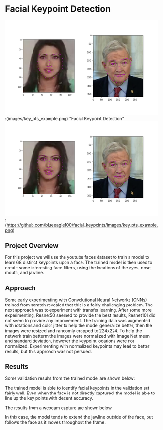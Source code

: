 # Facial Keypoint Detection

[//]: # (Image References)

[image1]: images/key_pts_example.png "Facial Keypoint Detection"
![image1]:(images/key_pts_example.png) "Facial Keypoint Detection"
![image1]: (https://github.com/blueeagle100/facial_keypoints/images/key_pts_example.png)

## Project Overview
For this project we will use the youtube faces dataset to train a model to learn 68 distinct keypoints upon a face. The trained model is then used to create some interesting face filters, using the locations of the eyes, nose, mouth, and jawline. 


## Approach

Some early experimenting with Convolutional Neural Networks (CNNs) trained from scratch revealed that this is a fairly challenging problem. The next approach was to experiment with transfer learning. After some more experimenting, Resnet50 seemed to provide the best results, Resnet101 did not seem to provide any improvement. The training data was augmented with rotations and color jitter to help the model generalize better, then the images were resized and randomly cropped to 224x224. To help the network train betterm the images were normalized with Image Net mean and standard deviation, however the keypoint locations were not normalized. Experimenting with normalized keypoints may lead to better results, but this approach was not persued. 


## Results
Some validation results from the trained model are shown below:

[image2]: /images/keypoint_results/result_1.PNG
[image3]: /images/keypoint_results/result_2.PNG
[image4]: /images/keypoint_results/result_3.PNG

The trained model is able to identify facial keypoints in the validation set fairly well. Even when the face is not directly captured, the model is able to line up the key points with decent accuracy.

The results from a webcam capture are shown below

[image5]: /images/keypoints.gif

In this case, the model tends to extend the jawline outside of the face, but follows the face as it moves throughout the frame.
